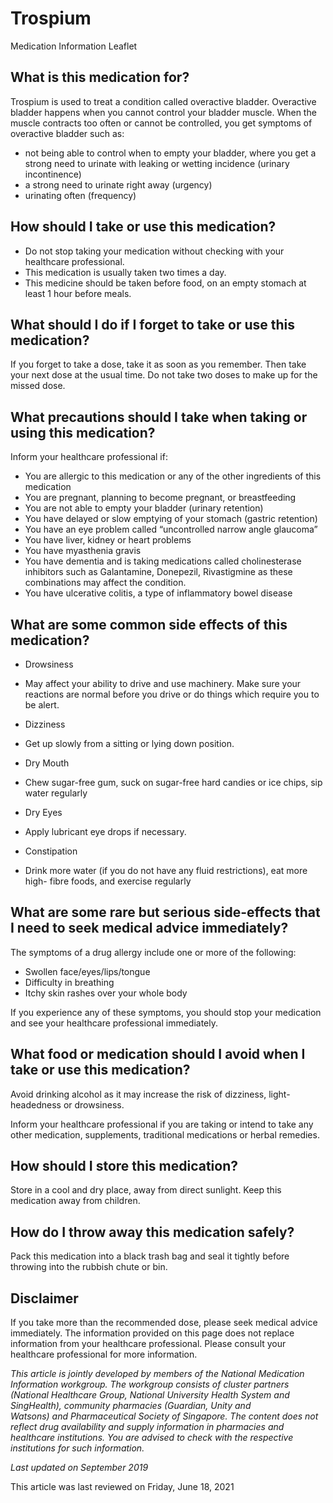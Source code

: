 # Trospium

Medication Information Leaflet

What is this medication for?
----------------------------

Trospium is used to treat a condition called overactive bladder. Overactive bladder happens when you cannot control your bladder muscle. When the muscle contracts too often or cannot be controlled, you get symptoms of overactive bladder such as:

* not being able to control when to empty your bladder, where you get a strong need to urinate with leaking or wetting incidence (urinary incontinence)
* a strong need to urinate right away (urgency)
* urinating often (frequency)

How should I take or use this medication?
-----------------------------------------

* Do not stop taking your medication without checking with your healthcare professional.
* This medication is usually taken two times a day.
* This medicine should be taken before food, on an empty stomach at least 1 hour before meals.

What should I do if I forget to take or use this medication?
------------------------------------------------------------

If you forget to take a dose, take it as soon as you remember. Then take your next dose at the usual time. Do not take two doses to make up for the missed dose.

What precautions should I take when taking or using this medication?
--------------------------------------------------------------------

Inform your healthcare professional if:

* You are allergic to this medication or any of the other ingredients of this medication
* You are pregnant, planning to become pregnant, or breastfeeding
* You are not able to empty your bladder (urinary retention)
* You have delayed or slow emptying of your stomach (gastric retention)
* You have an eye problem called “uncontrolled narrow angle glaucoma”
* You have liver, kidney or heart problems
* You have myasthenia gravis
* You have dementia and is taking medications called cholinesterase inhibitors such as Galantamine, Donepezil, Rivastigmine as these combinations may affect the condition.
* You have ulcerative colitis, a type of inflammatory bowel disease

What are some common side effects of this medication?
-----------------------------------------------------

* Drowsiness

+ May affect your ability to drive and use machinery. Make sure your reactions are normal before you drive or do things which require you to be alert.

* Dizziness

+ Get up slowly from a sitting or lying down position.

* Dry Mouth

+ Chew sugar-free gum, suck on sugar-free hard candies or ice chips, sip water regularly

* Dry Eyes

+ Apply lubricant eye drops if necessary.

* Constipation

+ Drink more water (if you do not have any fluid restrictions), eat more high- fibre foods, and exercise regularly

What are some rare but serious side-effects that I need to seek medical advice immediately?
-------------------------------------------------------------------------------------------

The symptoms of a drug allergy include one or more of the following:

* Swollen face/eyes/lips/tongue
* Difficulty in breathing
* Itchy skin rashes over your whole body

If you experience any of these symptoms, you should stop your medication and see your healthcare professional immediately.

What food or medication should I avoid when I take or use this medication?
--------------------------------------------------------------------------

Avoid drinking alcohol as it may increase the risk of dizziness, light-headedness or drowsiness.

Inform your healthcare professional if you are taking or intend to take any other medication, supplements, traditional medications or herbal remedies.

How should I store this medication?
-----------------------------------

Store in a cool and dry place, away from direct sunlight. Keep this medication away from children.

How do I throw away this medication safely?
-------------------------------------------

Pack this medication into a black trash bag and seal it tightly before throwing into the rubbish chute or bin.

Disclaimer
----------

If you take more than the recommended dose, please seek medical advice immediately. The information provided on this page does not replace information from your healthcare professional. Please consult your healthcare professional for more information.

*This article is jointly developed by members of the National Medication Information workgroup. The workgroup consists of cluster partners (National Healthcare Group, National University Health System and SingHealth), community pharmacies (Guardian, Unity and Watsons) and Pharmaceutical Society of Singapore. The content does not reflect drug availability and supply information in pharmacies and healthcare institutions. You are advised to check with the respective institutions for such information.*

*Last updated on September 2019*

This article was last reviewed on
Friday, June 18, 2021